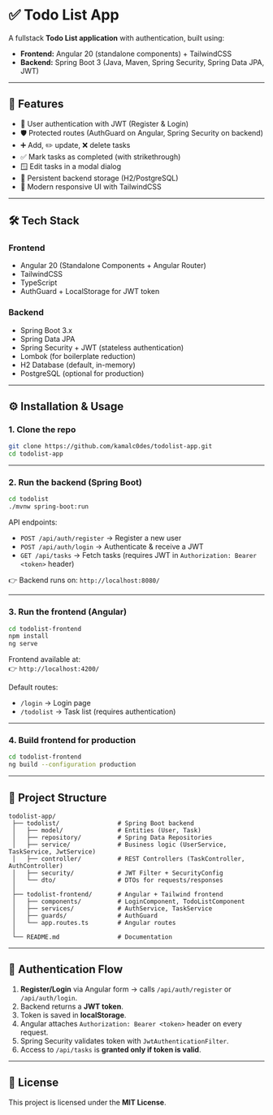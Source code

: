 # ✅ Todo List App

A fullstack **Todo List application** with authentication, built using:

- **Frontend:** Angular 20 (standalone components) + TailwindCSS  
- **Backend:** Spring Boot 3 (Java, Maven, Spring Security, Spring Data JPA, JWT)  

---

## 🚀 Features

- 🔑 User authentication with JWT (Register & Login)  
- 🛡️ Protected routes (AuthGuard on Angular, Spring Security on backend)  
- ➕ Add, ✏️ update, ❌ delete tasks  
- ✅ Mark tasks as completed (with strikethrough)  
- 🪟 Edit tasks in a modal dialog  
- 💾 Persistent backend storage (H2/PostgreSQL)  
- 🎨 Modern responsive UI with TailwindCSS  

---

## 🛠️ Tech Stack

### Frontend
- Angular 20 (Standalone Components + Angular Router)
- TailwindCSS
- TypeScript
- AuthGuard + LocalStorage for JWT token

### Backend
- Spring Boot 3.x
- Spring Data JPA
- Spring Security + JWT (stateless authentication)
- Lombok (for boilerplate reduction)
- H2 Database (default, in-memory)  
- PostgreSQL (optional for production)

---

## ⚙️ Installation & Usage

### 1. Clone the repo
```bash
git clone https://github.com/kamalc0des/todolist-app.git
cd todolist-app
```

---

### 2. Run the backend (Spring Boot)
```bash
cd todolist
./mvnw spring-boot:run
```

API endpoints:
- `POST /api/auth/register` → Register a new user  
- `POST /api/auth/login` → Authenticate & receive a JWT  
- `GET /api/tasks` → Fetch tasks (requires JWT in `Authorization: Bearer <token>` header)  

👉 Backend runs on: `http://localhost:8080/`

---

### 3. Run the frontend (Angular)
```bash
cd todolist-frontend
npm install
ng serve
```

Frontend available at:  
👉 `http://localhost:4200/`

Default routes:
- `/login` → Login page  
- `/todolist` → Task list (requires authentication)  

---

### 4. Build frontend for production
```bash
cd todolist-frontend
ng build --configuration production
```

---

## 📂 Project Structure
```
todolist-app/
 ├── todolist/                # Spring Boot backend
 │   ├── model/               # Entities (User, Task)
 │   ├── repository/          # Spring Data Repositories
 │   ├── service/             # Business logic (UserService, TaskService, JwtService)
 │   ├── controller/          # REST Controllers (TaskController, AuthController)
 │   ├── security/            # JWT Filter + SecurityConfig
 │   └── dto/                 # DTOs for requests/responses
 │
 ├── todolist-frontend/       # Angular + Tailwind frontend
 │   ├── components/          # LoginComponent, TodoListComponent
 │   ├── services/            # AuthService, TaskService
 │   ├── guards/              # AuthGuard
 │   └── app.routes.ts        # Angular routes
 │
 └── README.md                # Documentation
```

---

## 🔐 Authentication Flow

1. **Register/Login** via Angular form → calls `/api/auth/register` or `/api/auth/login`.  
2. Backend returns a **JWT token**.  
3. Token is saved in **localStorage**.  
4. Angular attaches `Authorization: Bearer <token>` header on every request.  
5. Spring Security validates token with `JwtAuthenticationFilter`.  
6. Access to `/api/tasks` is **granted only if token is valid**.  

---

## 📜 License

This project is licensed under the **MIT License**.
